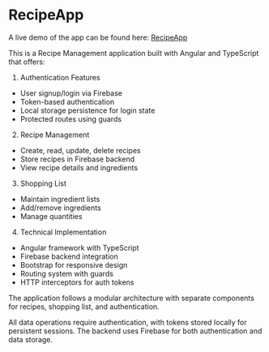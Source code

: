 # RecipeApp

A live demo of the app can be found here: [RecipeApp](https://ng-recipe-book-5caed.firebaseapp.com/auth)

This is a Recipe Management application built with Angular and TypeScript that offers:<br/>

1. Authentication Features<br/>

- User signup/login via Firebase<br/>
- Token-based authentication<br/>
- Local storage persistence for login state<br/>
- Protected routes using guards<br/>

2. Recipe Management<br/>

- Create, read, update, delete recipes<br/>
- Store recipes in Firebase backend<br/>
- View recipe details and ingredients<br/>

3. Shopping List<br/>

- Maintain ingredient lists<br/>
- Add/remove ingredients<br/>
- Manage quantities<br/>

4. Technical Implementation<br/>

- Angular framework with TypeScript<br/>
- Firebase backend integration<br/>
- Bootstrap for responsive design<br/>
- Routing system with guards<br/>
- HTTP interceptors for auth tokens<br/>

The application follows a modular architecture with separate components for recipes, shopping list, and authentication.

All data operations require authentication, with tokens stored locally for persistent sessions. The backend uses Firebase for both authentication and data storage.
